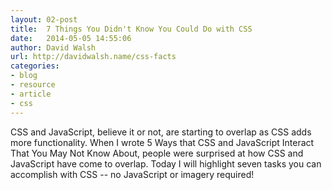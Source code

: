 ```yaml
---
layout: 02-post
title:  7 Things You Didn't Know You Could Do with CSS
date:   2014-05-05 14:55:06
author: David Walsh
url: http://davidwalsh.name/css-facts
categories:
- blog
- resource
- article
- css
---
```


CSS and JavaScript, believe it or not, are starting to overlap as CSS adds more functionality. When I wrote 5 Ways that CSS and JavaScript Interact That You May Not Know About, people were surprised at how CSS and JavaScript have come to overlap.  Today I will highlight seven tasks you can accomplish with CSS -- no JavaScript or imagery required!


